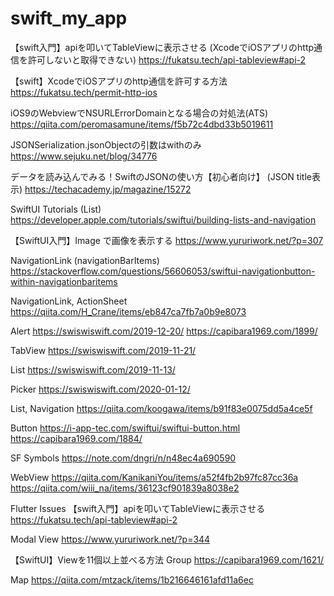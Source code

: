 # swift_my_app

【swift入門】apiを叩いてTableViewに表示させる (XcodeでiOSアプリのhttp通信を許可しないと取得できない)
https://fukatsu.tech/api-tableview#api-2

【swift】XcodeでiOSアプリのhttp通信を許可する方法
https://fukatsu.tech/permit-http-ios

iOS9のWebviewでNSURLErrorDomainとなる場合の対処法(ATS)
https://qiita.com/peromasamune/items/f5b72c4dbd33b5019611

JSONSerialization.jsonObjectの引数はwithのみ
https://www.sejuku.net/blog/34776

データを読み込んでみる！SwiftのJSONの使い方【初心者向け】  (JSON title表示)
https://techacademy.jp/magazine/15272

SwiftUI Tutorials (List)
https://developer.apple.com/tutorials/swiftui/building-lists-and-navigation

【SwiftUI入門】Image で画像を表示する
https://www.yururiwork.net/?p=307

NavigationLink (navigationBarItems)
https://stackoverflow.com/questions/56606053/swiftui-navigationbutton-within-navigationbaritems

NavigationLink, ActionSheet
https://qiita.com/H_Crane/items/eb847ca7fb7a0b9e8073

Alert
https://swiswiswift.com/2019-12-20/
https://capibara1969.com/1899/

TabView
https://swiswiswift.com/2019-11-21/

List
https://swiswiswift.com/2019-11-13/

Picker
https://swiswiswift.com/2020-01-12/

List, Navigation
https://qiita.com/koogawa/items/b91f83e0075dd5a4ce5f

Button
https://i-app-tec.com/swiftui/swiftui-button.html
https://capibara1969.com/1884/

SF Symbols
https://note.com/dngri/n/n48ec4a690590

WebView
https://qiita.com/KanikaniYou/items/a52f4fb2b97fc87cc36a
https://qiita.com/wiii_na/items/36123cf901839a8038e2

Flutter Issues
【swift入門】apiを叩いてTableViewに表示させる
https://fukatsu.tech/api-tableview#api-2

Modal View
https://www.yururiwork.net/?p=344

【SwiftUI】Viewを11個以上並べる方法 Group
https://capibara1969.com/1621/

Map
https://qiita.com/mtzack/items/1b216646161afd11a6ec
